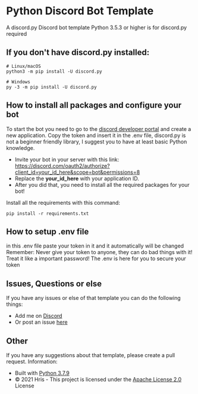 # Python Discord Bot Template
A discord.py Discord bot template
Python 3.5.3 or higher is  for discord.py required

## If you don't have discord.py installed:
```
# Linux/macOS
python3 -m pip install -U discord.py

# Windows
py -3 -m pip install -U discord.py
```

## How to install all packages and configure your bot
To start the bot you need to go to the [discord developer portal](https://discord.com/developers/applications) and create a new application. Copy the token and insert it in the .env file, discord.py is not a beginner friendly library, I suggest you to have at least basic Python knowledge.
* Invite your bot in your server with this link: https://discord.com/oauth2/authorize?client_id=your_id_here&scope=bot&permissions=8
* Replace the **your_id_here** with your application ID.
* After you did that, you need to install all the required packages for your bot!

Install all the requirements with this command:
```
pip install -r requirements.txt
```

## How to setup .env file
in this .env file paste your token in it and it automatically will be changed 
Remember: Never give your token to anyone, they can do bad things with it! Treat it like a important password!
The .env is here for you to secure your token

## Issues, Questions or else
If you have any issues or else of that template you can do the following things:

* Add me on [Discord](http://discord.com/users/675280674994782208)
* Or post an issue [here](https://github.com/hris69/discordpy-bot-template/issues)

## Other
If you have any suggestions about that template, please create a pull request.
Information:
* Built with [Python 3.7.9](https://www.python.org/downloads/release/python-379/)
* ©️ 2021 Hris - This project is licensed under the [Apache License 2.0](https://github.com/hris69/discordpy-bot-template/blob/main/LICENSE.md) License

